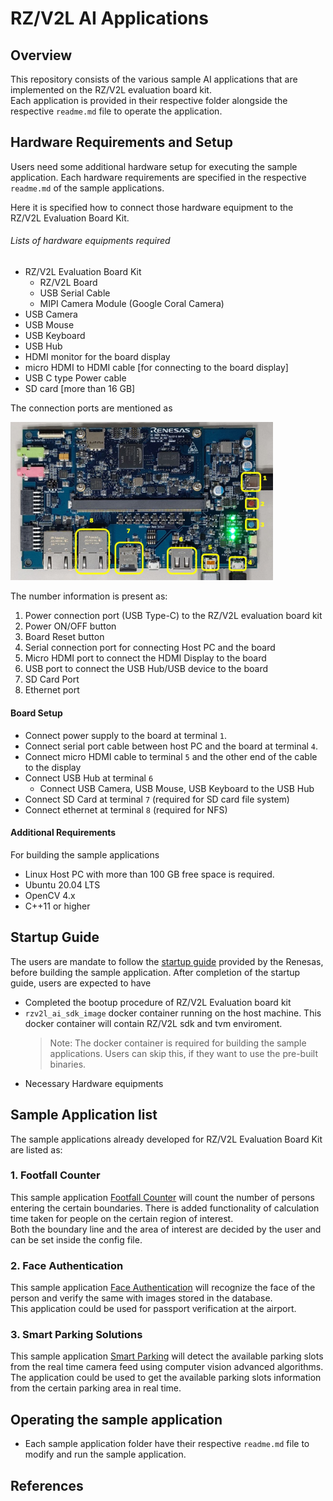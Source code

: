 # RZ/V2L AI Applications 

## Overview
This repository consists of the various sample AI applications that are implemented on the RZ/V2L evaluation board kit.\
Each application is provided in their respective folder alongside the respective `readme.md` file to operate the application.

## Hardware Requirements and Setup

Users need some additional hardware setup for executing the sample application. 
Each hardware requirements are specified in the respective `readme.md` of the sample applications.

Here it is specified how to connect those hardware equipment to the RZ/V2L Evaluation Board Kit.

###### Lists of hardware equipments required
- RZ/V2L Evaluation Board Kit
    - RZ/V2L Board
    - USB Serial Cable
    - MIPI Camera Module (Google Coral Camera)
- USB Camera 
- USB Mouse 
- USB Keyboard
- USB Hub 
- HDMI monitor for the board display
- micro HDMI to HDMI cable [for connecting to the board display]
- USB C type Power cable
- SD card [more than 16 GB] 

The connection ports are mentioned as 


<img src=./git_images/rzv2l_connection.JPG width="420">

The number information is present as:
1. Power connection port (USB Type-C) to the RZ/V2L evaluation board kit
2. Power ON/OFF button
3. Board Reset button
4. Serial connection port for connecting Host PC and the board
5. Micro HDMI port to connect the HDMI Display to the board
6. USB port to connect the USB Hub/USB device to the board
7. SD Card Port
8. Ethernet port  

#### Board Setup
- Connect power supply to the board at terminal `1`.
- Connect serial port cable between host PC and the board at terminal `4`.
- Connect micro HDMI cable to terminal `5` and the other end of the cable to the display
- Connect USB Hub at terminal `6`
    - Connect USB Camera, USB Mouse, USB Keyboard to the USB Hub
- Connect SD Card at terminal `7` (required for SD card file system)
- Connect ethernet at terminal `8` (required for NFS)

#### Additional Requirements

For building the sample applications
- Linux Host PC with more than 100 GB free space is required.
- Ubuntu 20.04 LTS
- OpenCV 4.x
- C++11 or higher



## Startup Guide

The users are mandate to follow the [startup guide]() provided by the Renesas, before building the sample application.
After completion of the startup guide, users are expected to have
- Completed the bootup procedure of RZ/V2L Evaluation board kit
- `rzv2l_ai_sdk_image` docker container running on the host machine. This docker container will contain RZ/V2L sdk and tvm enviroment.
    >Note: The docker container is required for building the sample applications. Users can skip this, if they want to use the pre-built binaries.
- Necessary Hardware equipments

## Sample Application list
The sample applications already developed for RZ/V2L Evaluation Board Kit are listed as:

### 1. Footfall Counter 

This sample application [Footfall Counter](./Footfall_Counter) will count the number of persons entering the certain boundaries. There is added functionality of calculation time taken for people on the certain region of interest.\
Both the boundary line and the area of interest are decided by the user and can be set inside the config file.

### 2. Face Authentication

This sample application [Face Authentication](./face_authentication) will recognize the face of the person and verify the same with images stored in the database.\
This application could be used for passport verification at the airport.

### 3. Smart Parking Solutions

This sample application [Smart Parking](./smart_parking) will detect the available parking slots from the real time camera feed using computer vision advanced algorithms.\
The application could be used to get the available parking slots information from the certain parking area in real time.

## Operating the sample application
- Each sample application folder have their respective `readme.md` file to modify and run the sample application.

## References
